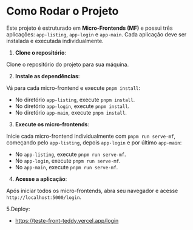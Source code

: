 # Como Rodar o Projeto

Este projeto é estruturado em **Micro-Frontends (MF)** e possui três aplicações: `app-listing`, `app-login` e `app-main`. Cada aplicação deve ser instalada e executada individualmente.

1. **Clone o repositório**:

Clone o repositório do projeto para sua máquina.

2. **Instale as dependências**:

Vá para cada micro-frontend e execute `pnpm install`:

- No diretório `app-listing`, execute `pnpm install`.
- No diretório `app-login`, execute `pnpm install`.
- No diretório `app-main`, execute `pnpm install`.

3. **Execute os micro-frontends**:

Inicie cada micro-frontend individualmente com `pnpm run serve-mf`, começando pelo `app-listing`, depois `app-login` e por último `app-main`:

- No `app-listing`, execute `pnpm run serve-mf`.
- No `app-login`, execute `pnpm run serve-mf`.
- No `app-main`, execute `pnpm run serve-mf`.

4. **Acesse a aplicação**:

Após iniciar todos os micro-frontends, abra seu navegador e acesse `http://localhost:5000/login`.


5.Deploy:

- https://teste-front-teddy.vercel.app/login
